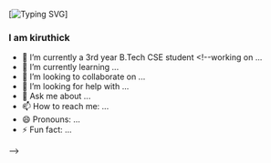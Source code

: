 [![Typing SVG](https://readme-typing-svg.herokuapp.com?font=roboto&color=%23F7C51D&size=18&vCenter=true&height=16&lines=Hi+there+%2CI'm+Kiruthick;I+learn+technical+stuffs.;You+can+c%C3%B8ntact+me+in+via+email.;Hi+there%2C+I'm+3rd+year+CSE+student;Hi+there%2C+I+used+to+listen+music+&+stuffs.)]
<h3> I am kiruthick</h3>

<!--
**KiruthickK/KiruthickK** is a ✨ _special_ ✨ repository because its `README.md` (this file) appears on your GitHub profile.

Here are some ideas to get you started:
-->
- 🔭 I’m currently a 3rd year B.Tech CSE student <!--working on ... 
- 🌱 I’m currently learning ...
- 👯 I’m looking to collaborate on ...
- 🤔 I’m looking for help with ...
- 💬 Ask me about ...
- 📫 How to reach me: ...
- 😄 Pronouns: ...
- ⚡ Fun fact: ...

-->
